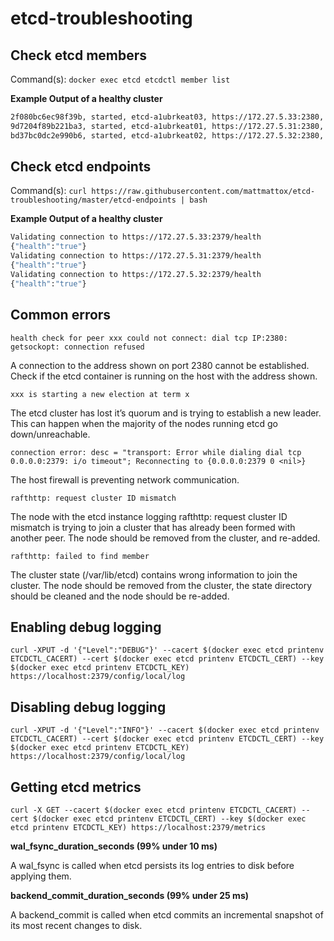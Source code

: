 # etcd-troubleshooting

## Check etcd members
Command(s): `docker exec etcd etcdctl member list`

**Example Output of a healthy cluster**
```bash
2f080bc6ec98f39b, started, etcd-a1ubrkeat03, https://172.27.5.33:2380, https://172.27.5.33:2379,https://172.27.5.33:4001, false
9d7204f89b221ba3, started, etcd-a1ubrkeat01, https://172.27.5.31:2380, https://172.27.5.31:2379,https://172.27.5.31:4001, false
bd37bc0dc2e990b6, started, etcd-a1ubrkeat02, https://172.27.5.32:2380, https://172.27.5.32:2379,https://172.27.5.32:4001, false
```

## Check etcd endpoints
Command(s): `curl https://raw.githubusercontent.com/mattmattox/etcd-troubleshooting/master/etcd-endpoints | bash `

**Example Output of a healthy cluster**
```bash
Validating connection to https://172.27.5.33:2379/health
{"health":"true"}
Validating connection to https://172.27.5.31:2379/health
{"health":"true"}
Validating connection to https://172.27.5.32:2379/health
{"health":"true"}
```

## Common errors

`health check for peer xxx could not connect: dial tcp IP:2380: getsockopt: connection refused`

A connection to the address shown on port 2380 cannot be established. Check if the etcd container is running on the host with the address shown.


`xxx is starting a new election at term x`

The etcd cluster has lost it’s quorum and is trying to establish a new leader. This can happen when the majority of the nodes running etcd go down/unreachable.


`connection error: desc = "transport: Error while dialing dial tcp 0.0.0.0:2379: i/o timeout"; Reconnecting to {0.0.0.0:2379 0 <nil>}`

The host firewall is preventing network communication.


`rafthttp: request cluster ID mismatch`

The node with the etcd instance logging rafthttp: request cluster ID mismatch is trying to join a cluster that has already been formed with another peer. The node should be removed from the cluster, and re-added.


`rafthttp: failed to find member`

The cluster state (/var/lib/etcd) contains wrong information to join the cluster. The node should be removed from the cluster, the state directory should be cleaned and the node should be re-added.

## Enabling debug logging
`curl -XPUT -d '{"Level":"DEBUG"}' --cacert $(docker exec etcd printenv ETCDCTL_CACERT) --cert $(docker exec etcd printenv ETCDCTL_CERT) --key $(docker exec etcd printenv ETCDCTL_KEY) https://localhost:2379/config/local/log`

## Disabling debug logging
`curl -XPUT -d '{"Level":"INFO"}' --cacert $(docker exec etcd printenv ETCDCTL_CACERT) --cert $(docker exec etcd printenv ETCDCTL_CERT) --key $(docker exec etcd printenv ETCDCTL_KEY) https://localhost:2379/config/local/log`

## Getting etcd metrics
`curl -X GET --cacert $(docker exec etcd printenv ETCDCTL_CACERT) --cert $(docker exec etcd printenv ETCDCTL_CERT) --key $(docker exec etcd printenv ETCDCTL_KEY) https://localhost:2379/metrics`


**wal_fsync_duration_seconds (99% under 10 ms)**

A wal_fsync is called when etcd persists its log entries to disk before applying them.


**backend_commit_duration_seconds (99% under 25 ms)**

A backend_commit is called when etcd commits an incremental snapshot of its most recent changes to disk.
